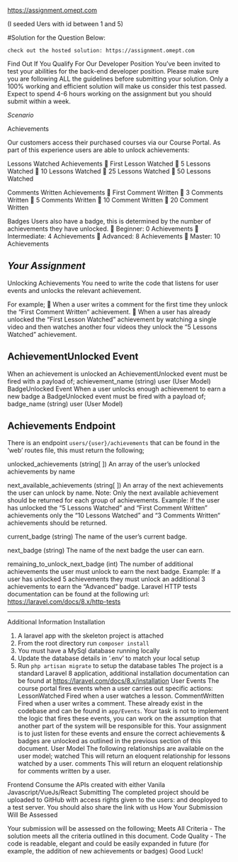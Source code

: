 https://assignment.omept.com

(I seeded Uers with id between 1 and 5)

#Solution for the Question Below:

`check out the hosted solution: https://assignment.omept.com`

Find Out If You Qualify For Our Developer Position
You’ve been invited to test your abilities for the back-end developer position.
Please make sure you are following ALL the guidelines before submitting your solution. Only a 100% working and efficient solution will make us consider this test passed.
Expect to spend 4-6 hours working on the assignment but you should submit within a week.

_Scenario_

Achievements

Our customers access their purchased courses via our Course Portal. As part of this experience users are able to unlock achievements:

Lessons Watched Achievements
 First Lesson Watched
 5 Lessons Watched
 10 Lessons Watched
 25 Lessons Watched
 50 Lessons Watched

Comments Written Achievements
 First Comment Written
 3 Comments Written
 5 Comments Written
 10 Comment Written
 20 Comment Written

Badges
Users also have a badge, this is determined by the number of achievements they have unlocked.
 Beginner: 0 Achievements
 Intermediate: 4 Achievements  Advanced: 8 Achievements
 Master: 10 Achievements

## _Your Assignment_

Unlocking Achievements
You need to write the code that listens for user events and unlocks the relevant achievement.

For example;
 When a user writes a comment for the first time they unlock the “First Comment Written” achievement.
 When a user has already unlocked the “First Lesson Watched” achievement by watching a single video and then watches another four videos they unlock the “5 Lessons Watched” achievement.

## AchievementUnlocked Event

When an achievement is unlocked an AchievementUnlocked event must be fired with a
payload of;
achievement_name (string)
user (User Model) BadgeUnlocked Event
When a user unlocks enough achievement to earn a new badge a BadgeUnlocked event must be fired with a payload of;
badge_name (string) user (User Model)

## Achievements Endpoint

There is an endpoint `users/{user}/achievements` that can be found in the ‘web’ routes file, this must return the following;

unlocked_achievements (string[ ])
An array of the user’s unlocked achievements by name

next_available_achievements (string[ ])
An array of the next achievements the user can unlock by name.
Note: Only the next available achievement should be returned for each group of achievements.
Example: If the user has unlocked the “5 Lessons Watched” and “First Comment Written” achievements only the “10 Lessons Watched” and “3 Comments Written“ achievements should be returned.

current_badge (string)
The name of the user’s current badge.

next_badge (string)
The name of the next badge the user can earn.

remaining_to_unlock_next_badge (int)
The number of additional achievements the user must unlock to earn the next badge.
Example: If a user has unlocked 5 achievements they must unlock an additional 3 achievements to earn the “Advanced” badge.
Laravel HTTP tests documentation can be found at the following url: https://laravel.com/docs/8.x/http-tests

---

Additional Information
Installation

1. A laravel app with the skeleton project is attached
2. From the root directory run `composer install`
3. You must have a MySql database running locally
4. Update the database details in ‘.env’ to match your local setup
5. Run `php artisan migrate` to setup the database tables
   The project is a standard Laravel 8 application, additional installation documentation can be found at https://laravel.com/docs/8.x/installation
   User Events
   The course portal fires events when a user carries out specific actions:
   LessonWatched
   Fired when a user watches a lesson.
   CommentWritten
   Fired when a user writes a comment.
   These already exist in the codebase and can be found in `app/Events`.
   Your task is not to implement the logic that fires these events, you can work on the assumption that another part of the system will be responsible for this.
   Your assignment is to just listen for these events and ensure the correct achievements & badges are unlocked as outlined in the previous section of this document.
   User Model
   The following relationships are available on the user model;
   watched
   This will return an eloquent relationship for lessons watched by a user.
   comments
   This will return an eloquent relationship for comments written by a user.

Frontend
Consume the APIs created with either Vanila Javascript/VueJs/React
Submitting
The completed project should be uploaded to GitHub with access rights given to the users: and deoployed to a test server. You should also share the link with us
How Your Submission Will Be Assessed

Your submission will be assessed on the following;
Meets All Criteria - The solution meets all the criteria outlined in this document.
Code Quality - The code is readable, elegant and could be easily expanded in future (for example, the addition of new achievements or badges)
Good Luck!

